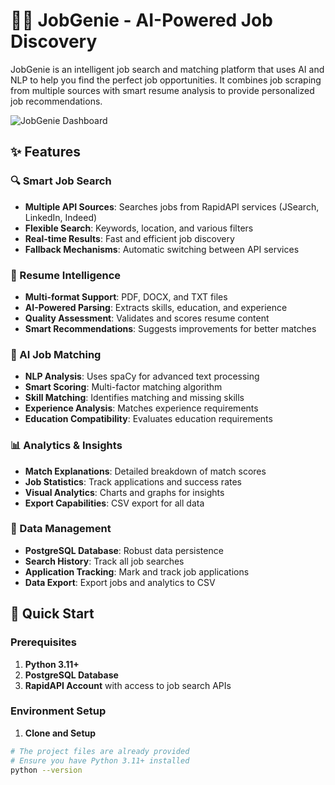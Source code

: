 # 🧞‍♂️ JobGenie - AI-Powered Job Discovery

JobGenie is an intelligent job search and matching platform that uses AI and NLP to help you find the perfect job opportunities. It combines job scraping from multiple sources with smart resume analysis to provide personalized job recommendations.

![JobGenie Dashboard](https://via.placeholder.com/800x400/1f77b4/ffffff?text=JobGenie+Dashboard)

## ✨ Features

### 🔍 Smart Job Search
- **Multiple API Sources**: Searches jobs from RapidAPI services (JSearch, LinkedIn, Indeed)
- **Flexible Search**: Keywords, location, and various filters
- **Real-time Results**: Fast and efficient job discovery
- **Fallback Mechanisms**: Automatic switching between API services

### 📄 Resume Intelligence
- **Multi-format Support**: PDF, DOCX, and TXT files
- **AI-Powered Parsing**: Extracts skills, education, and experience
- **Quality Assessment**: Validates and scores resume content
- **Smart Recommendations**: Suggests improvements for better matches

### 🎯 AI Job Matching
- **NLP Analysis**: Uses spaCy for advanced text processing
- **Smart Scoring**: Multi-factor matching algorithm
- **Skill Matching**: Identifies matching and missing skills
- **Experience Analysis**: Matches experience requirements
- **Education Compatibility**: Evaluates education requirements

### 📊 Analytics & Insights
- **Match Explanations**: Detailed breakdown of match scores
- **Job Statistics**: Track applications and success rates
- **Visual Analytics**: Charts and graphs for insights
- **Export Capabilities**: CSV export for all data

### 💾 Data Management
- **PostgreSQL Database**: Robust data persistence
- **Search History**: Track all job searches
- **Application Tracking**: Mark and track job applications
- **Data Export**: Export jobs and analytics to CSV

## 🚀 Quick Start

### Prerequisites

1. **Python 3.11+**
2. **PostgreSQL Database**
3. **RapidAPI Account** with access to job search APIs

### Environment Setup

1. **Clone and Setup**
```bash
# The project files are already provided
# Ensure you have Python 3.11+ installed
python --version
